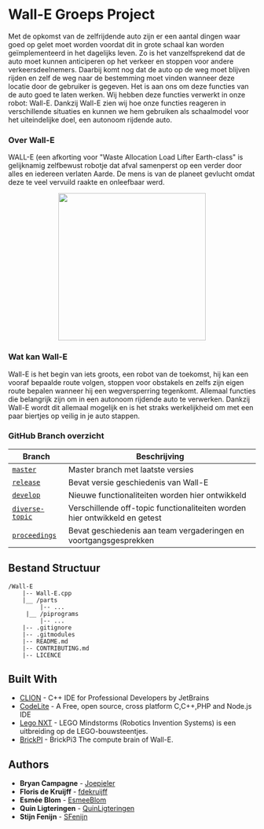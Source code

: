# Wall-E Groeps Project

Met de opkomst van de zelfrijdende auto zijn er een aantal dingen waar goed op gelet moet worden voordat dit in grote schaal kan worden geïmplementeerd in het dagelijks leven. Zo is het vanzelfsprekend dat de auto moet kunnen anticiperen op het verkeer en stoppen voor andere verkeersdeelnemers. Daarbij komt nog dat de auto op de weg moet blijven rijden en zelf de weg naar de bestemming moet vinden wanneer deze locatie door de gebruiker is gegeven.
Het is aan ons om deze functies van de auto goed te laten werken. Wij hebben deze functies verwerkt in onze robot: Wall-E. Dankzij Wall-E zien wij hoe onze functies reageren in verschillende situaties en kunnen we hem gebruiken als schaalmodel voor het uiteindelijke doel, een autonoom rijdende auto.

### Over Wall-E

WALL-E (een afkorting voor "Waste Allocation Load Lifter Earth-class" is gelijknamig zelfbewust robotje dat afval samenperst op een verder door alles en iedereen verlaten Aarde. De mens is van de planeet gevlucht omdat deze te veel vervuild raakte en onleefbaar werd.   

<p align="center">
<img style="max-width:100%;height: 300px;" src="https://cdn0.iconfinder.com/data/icons/Wall_E_by_Noctuline/512/Wall.E.png">
</p>

### Wat kan Wall-E

Wall-E is het begin van iets groots, een robot van de toekomst, hij kan een vooraf bepaalde route volgen, stoppen voor obstakels en zelfs zijn eigen route bepalen wanneer hij een wegversperring tegenkomt. Allemaal functies die belangrijk zijn om in een autonoom rijdende auto te verwerken. Dankzij Wall-E wordt dit allemaal mogelijk en is het straks werkelijkheid om met een paar biertjes op veilig in je auto stappen.

### GitHub Branch overzicht  
  
  
 | Branch  | Beschrijving |
 | ------------- | ------------- |
 | [`master`](https://github.com/fdekruijff/Group-Project-TICT-V1GP-15/tree/master)  | Master branch met laatste versies  |
 | [`release`](https://github.com/fdekruijff/Group-Project-TICT-V1GP-15/tree/Release)  | Bevat versie geschiedenis van Wall-E  |
 | [`develop`](https://github.com/fdekruijff/Group-Project-TICT-V1GP-15/tree/Release)  | Nieuwe functionaliteiten worden hier ontwikkeld  |
 | [`diverse-topic`](https://github.com/fdekruijff/Group-Project-TICT-V1GP-15/tree/Diverse-Topic)  | Verschillende off-topic functionaliteiten worden hier ontwikkeld en getest  |
 | [`proceedings`](https://github.com/fdekruijff/Group-Project-TICT-V1GP-15/tree/Proceedings)  | Bevat geschiedenis aan team vergaderingen en voortgangsgesprekken  |

##  Bestand Structuur
```
/Wall-E
    |-- Wall-E.cpp
    |__ /parts
         |-- ...              
     |__ /piprograms
         |-- ... 
    |-- .gitignore
    |-- .gitmodules
    |-- README.md
    |-- CONTRIBUTING.md
    |-- LICENCE
```
## Built With

* [CLION](https://www.jetbrains.com/clion/) - C++ IDE for Professional Developers by JetBrains
* [CodeLite](https://codelite.org/) - A Free, open source, cross platform C,C++,PHP and Node.js IDE
* [Lego NXT](https://www.lego.com/mindstorms) - LEGO Mindstorms (Robotics Invention Systems) is een uitbreiding op de LEGO-bouwsteentjes.
* [BrickPI](https://www.dexterindustries.com/brickpi/) - BrickPi3 The compute brain of Wall-E.

## Authors

* **Bryan Campagne** - [Joepieler](https://github.com/Joepieler)
* **Floris de Kruijff** - [fdekruijff](https://github.com/fdekruijff)
* **Esmée Blom**  - [EsmeeBlom](https://github.com/EsmeeBlom)
* **Quin Ligteringen** - [QuinLigteringen](https://github.com/QuinLigteringen)
* **Stijn Fenijn** - [SFenijn](https://github.com/SFenijn)


